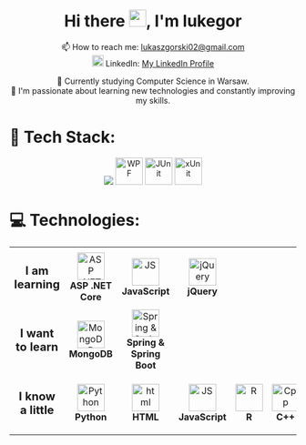 <!--
**lukegor/lukegor** is a ✨ _special_ ✨ repository because its `README.md` (this file) appears on your GitHub profile.

Here are some ideas to get you started:

- 🔭 I’m currently working on ...
- 🌱 I’m currently learning ...
- 👯 I’m looking to collaborate on ...
- 🤔 I’m looking for help with ...
- 💬 Ask me about ...
- 📫 How to reach me: ...
- 😄 Pronouns: ...
- ⚡ Fun fact: ...
-->

<h1 align="center">Hi there <img src="https://raw.githubusercontent.com/MartinHeinz/MartinHeinz/master/wave.gif" width="30px">, I'm lukegor</h1>

<p align="center">
  📫 How to reach me: <a href="mailto:lukaszgorski02@gmail.com">lukaszgorski02@gmail.com</a>
  <br>
  <img src="https://upload.wikimedia.org/wikipedia/commons/thumb/c/ca/LinkedIn_logo_initials.png/640px-LinkedIn_logo_initials.png"
    width="20"
    height="20"
    alt="LinkedIn">
  LinkedIn: <a href="https://linkedin.com/in/lukasz-gorski-lukegor/">My LinkedIn Profile</a>
</p>

<p align="center">
    🔭 Currently studying Computer Science in Warsaw.
    <br>
    🌱 I'm passionate about learning new technologies and constantly improving my skills.
</p>

# 🚀 Tech Stack:

<p align="center">
  <img src="https://skillicons.dev/icons?i=cs,dotnet,java,mysql,git,github,visualstudio&perline=10" />
  <img src="https://eternitech.com/wp-content/uploads/2023/01/WPF-logo.png" width="48" height="48" alt="WPF">
  <img src="https://cdn.jsdelivr.net/gh/devicons/devicon/icons/junit/junit-original.svg"
      width="48"
      height="48"
      alt="JUnit">
  <img width="48px" height="48" src="https://avatars.githubusercontent.com/u/2092016?s=200&v=4"
    alt="xUnit">
</p>

# 💻 Technologies:

<table>  
  <tr>
    <td align="center" height="108" width="108">
      <strong style='font-size: 20px'>I am learning</strong>
    </td>
    <td align="center" height="108" width="108">
      <img src="![aspnetcore-logo](https://github.com/user-attachments/assets/eb931752-aee4-4d90-824a-8d8f15ce2f56)"
      width="48"
      height="48"
      alt="ASP .NET Core">
      <br /><strong>ASP .NET Core</strong>
    </td>
    <td align="center" height="108" width="108">
      <img src="https://cdn.jsdelivr.net/npm/devicon@2.16.0/icons/javascript/javascript-original.svg"
      width="48"
      height="48"
      alt="JS">
      <br /><strong>JavaScript</strong>
    </td>
    <td align="center" height="108" width="108">
      <img src="https://cdn.jsdelivr.net/npm/devicon-2.2@2.2.0/icons/jquery/jquery-original.svg"
      width="48"
      height="48"
      alt="jQuery">
      <br /><strong>jQuery</strong>
    </td>
  </tr>

  <tr>
    <td align="center" height="108" width="108">
      <strong style='font-size: 20px'>I want to learn</strong>
    </td>
    <td align="center" height="108" width="108">
      <img src="https://cdn.jsdelivr.net/gh/devicons/devicon/icons/mongodb/mongodb-original.svg"
      width="48"
      height="48"
      alt="MongoDB">
      <br /><strong>MongoDB</strong>
    </td>
    <td align="center" height="108" width="108">
      <img src="https://cdn.jsdelivr.net/gh/devicons/devicon/icons/spring/spring-original.svg"
      width="48"
      height="48"
      alt="Spring & Spring Boot">
      <br /><strong>Spring & Spring Boot</strong>
    </td>
  </tr>
  
  <tr>
    <td align="center" height="108" width="108">
      <strong style='font-size: 20px'>I know a little</strong>
    </td>
    <td align="center" height="108" width="108">
      <img src="https://cdn.jsdelivr.net/gh/devicons/devicon/icons/python/python-original.svg"
      width="48"
      height="48"
      alt="Python">
      <br /><strong>Python</strong>
    </td>
    <td align="center" height="108" width="108">
      <img src="https://cdn.jsdelivr.net/npm/devicon@2.16.0/icons/html5/html5-original.svg"
      width="48"
      height="48"
      alt="html">
      <br /><strong>HTML</strong>
    </td>
    <td align="center" height="108" width="108">
      <img src="https://cdn.jsdelivr.net/npm/devicon@2.16.0/icons/javascript/javascript-original.svg"
      width="48"
      height="48"
      alt="JS">
      <br /><strong>JavaScript</strong>
    </td>
    <td align="center" height="108" width="108">
      <img src="https://cdn.jsdelivr.net/gh/devicons/devicon/icons/r/r-original.svg"
      width="48"
      height="48"
      alt="R">
      <br /><strong>R</strong>
    </td>
    <td align="center" height="108" width="108">
      <img src="https://cdn.jsdelivr.net/gh/devicons/devicon/icons/cplusplus/cplusplus-original.svg"
      width="48"
      height="48"
      alt="Cpp">
      <br /><strong>C++</strong>
    </td>
  </tr>
</table>
